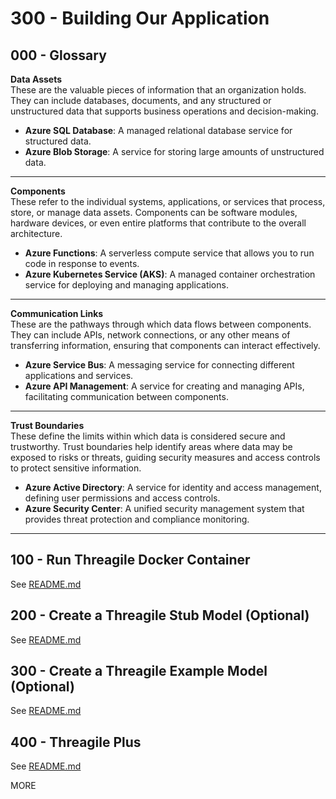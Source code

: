 # 300 - Building Our Application

## 000 - Glossary

**Data Assets**  
These are the valuable pieces of information that an organization holds. They can include databases, documents, and any structured or unstructured data that supports business operations and decision-making.

- **Azure SQL Database**: A managed relational database service for structured data.
- **Azure Blob Storage**: A service for storing large amounts of unstructured data.
___

**Components**  
These refer to the individual systems, applications, or services that process, store, or manage data assets. Components can be software modules, hardware devices, or even entire platforms that contribute to the overall architecture.

- **Azure Functions**: A serverless compute service that allows you to run code in response to events.
- **Azure Kubernetes Service (AKS)**: A managed container orchestration service for deploying and managing applications.
___

**Communication Links**  
These are the pathways through which data flows between components. They can include APIs, network connections, or any other means of transferring information, ensuring that components can interact effectively.

- **Azure Service Bus**: A messaging service for connecting different applications and services.
- **Azure API Management**: A service for creating and managing APIs, facilitating communication between components.
___

**Trust Boundaries**  
These define the limits within which data is considered secure and trustworthy. Trust boundaries help identify areas where data may be exposed to risks or threats, guiding security measures and access controls to protect sensitive information.

- **Azure Active Directory**: A service for identity and access management, defining user permissions and access controls.
- **Azure Security Center**: A unified security management system that provides threat protection and compliance monitoring.
___

## 100 - Run Threagile Docker Container

See [README.md](./100/README.md)

## 200 - Create a Threagile Stub Model (Optional)

See [README.md](./200/README.md)

## 300 - Create a Threagile Example Model (Optional)

See [README.md](./300/README.md)

## 400 - Threagile Plus

See [README.md](./400/README.md)

MORE 
